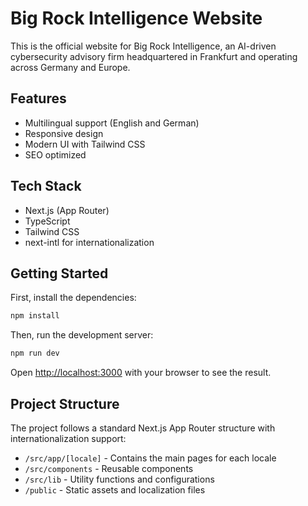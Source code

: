 # Big Rock Intelligence Website

This is the official website for Big Rock Intelligence, an AI-driven cybersecurity advisory firm headquartered in Frankfurt and operating across Germany and Europe.

## Features

- Multilingual support (English and German)
- Responsive design
- Modern UI with Tailwind CSS
- SEO optimized

## Tech Stack

- Next.js (App Router)
- TypeScript
- Tailwind CSS
- next-intl for internationalization

## Getting Started

First, install the dependencies:

```bash
npm install
```

Then, run the development server:

```bash
npm run dev
```

Open [http://localhost:3000](http://localhost:3000) with your browser to see the result.

## Project Structure

The project follows a standard Next.js App Router structure with internationalization support:

- `/src/app/[locale]` - Contains the main pages for each locale
- `/src/components` - Reusable components
- `/src/lib` - Utility functions and configurations
- `/public` - Static assets and localization files
